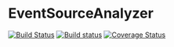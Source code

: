 # EventSourceAnalyzer

[![Build Status](https://travis-ci.org/ChilliCream/EventSourceAnalyzer.svg?branch=master)](https://travis-ci.org/ChilliCream/EventSourceAnalyzer)
[![Build status](https://ci.appveyor.com/api/projects/status/teit200gtbrwkbhp/branch/master?svg=true)](https://ci.appveyor.com/project/ChilliCream/EventSourceAnalyzer/branch/master)
[![Coverage Status](https://coveralls.io/repos/github/ChilliCream/EventSourceAnalyzer/badge.svg?branch=master)](https://coveralls.io/github/ChilliCream/EventSourceAnalyzer?branch=master)